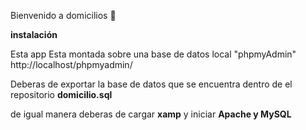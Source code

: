 Bienvenido a domicilios 👋

**instalación**

Esta app Esta montada sobre una base de datos local "phpmyAdmin"
http://localhost/phpmyadmin/ 

Deberas de exportar la base de datos que se encuentra dentro de el repositorio **domicilio.sql**

de igual manera deberas de cargar **xamp** y iniciar **Apache y MySQL**





